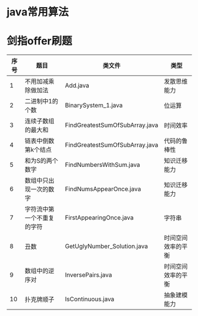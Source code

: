 # java常用算法



# 剑指offer刷题

| 序号 | 题目 | 类文件 | 类型 |
| ------ | ------ | ------ | ------ |
| 1 | 不用加减乘除做加法| Add.java | 发散思维能力 |
| 2 | 二进制中1的个数 | BinarySystem_1.java | 位运算 |
| 3 | 连续子数组的最大和 | FindGreatestSumOfSubArray.java | 时间效率 |
| 4 | 链表中倒数第k个结点 | FindGreatestSumOfSubArray.java | 代码的鲁棒性 |
| 5 | 和为S的两个数字 | FindNumbersWithSum.java | 知识迁移能力 |
| 6 | 数组中只出现一次的数字  | FindNumsAppearOnce.java | 知识迁移能力 |
| 7 | 字符流中第一个不重复的字符 | FirstAppearingOnce.java | 字符串 |
| 8 | 丑数 | GetUglyNumber_Solution.java | 时间空间效率的平衡 |
| 9 | 数组中的逆序对 | InversePairs.java |  时间空间效率的平衡 |
| 10| 扑克牌顺子 | IsContinuous.java | 抽象建模能力 |

